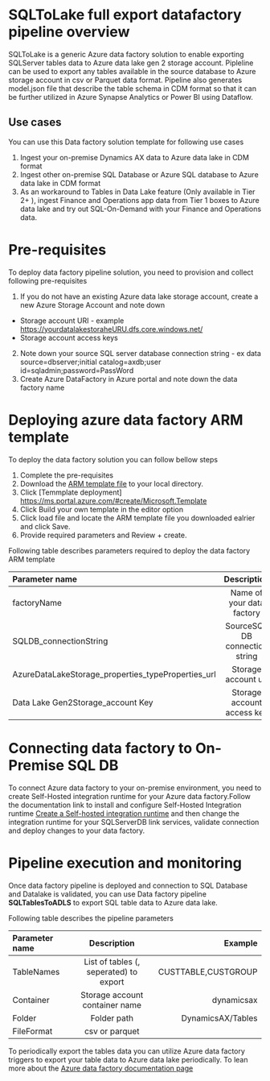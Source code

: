 # SQLToLake full export datafactory pipeline overview
SQLToLake is a generic Azure data factory solution to enable exporting SQLServer tables data to Azure data lake gen 2 storage account. Pipleline can be used to export any tables available in the source database to Azure storage account in csv or Parquet data format. Pipeline also generates model.json file that describe the table schema in CDM format so that it can be further utilized in Azure Synapse Analytics or Power BI using Dataflow.

## Use cases 
You can use this Data factory solution template for following use cases 
1. Ingest your on-premise Dynamics AX data to Azure data lake in CDM format
2. Ingest other on-premise SQL Database or Azure SQL database to Azure data lake in CDM format
3. As an workaround to Tables in Data Lake feature (Only available in Tier 2+ ), ingest Finance and Operations app data from Tier 1 boxes to Azure data lake and try out SQL-On-Demand with your Finance and Operations data. 


# Pre-requisites 
To deploy data factory pipeline solution, you need to provision and collect following pre-requisites
1. If you do not have an existing Azure data lake storage account, create a new Azure Storage Account and note down
  - Storage account URI - example https://yourdatalakestoraheURU.dfs.core.windows.net/
  - Storage account access keys
2. Note down your source SQL server database connection string - ex data source=dbserver;initial catalog=axdb;user id=sqladmin;password=PassWord           
3. Create Azure DataFactory in Azure portal and note down the data factory name

# Deploying azure data factory ARM template  
To deploy the data factory solution you can follow bellow steps 
1. Complete the pre-requisites
2. Download the [ARM template file](/Analytics/AzureDataFactoryARMTemplates/SQLToADLSFullExport/arm_template.json) to your local directory.
3. Click [Temmplate deployment] https://ms.portal.azure.com/#create/Microsoft.Template
4. Click  Build your own template in the editor option
5. Click load file and locate the ARM template file you downloaded ealrier and click Save.
6. Provide required parameters and Review + create. 

Following table describes parameters required to deploy the data factory ARM template

| Parameter name                                       | Description                       | Example                |
| :--------------------                                | :---------------------:           | --------------------:  |
|factoryName                                           | Name of your data factory         |SQLToDataLake    |
|SQLDB_connectionString                                | SourceSQL DB connection string    |data source=dbserver.database.windows.net;initial catalog=axdb;user id=sqladmin;password=PassWord             |
|AzureDataLakeStorage_properties_typeProperties_url    | Storage account uri | https://yourdatalakestorage.dfs.core.windows.net|
|Data Lake Gen2Storage_account Key    | Storage account access key | Access key of your storage account|


# Connecting data factory to On-Premise SQL DB
To connect Azure data factory to your on-premise environment, you need to create Self-Hosted integration runtime for your Azure data factory.Follow the documentation link to install and configure Self-Hosted Integration runtime [ Create a Self-hosted integration runtime](https://docs.microsoft.com/en-us/azure/data-factory/create-self-hosted-integration-runtime#create-a-self-hosted-ir-via-azure-data-factory-ui) and then change the integration runtime for your SQLServerDB link services, validate connection and deploy changes to your data factory.

# Pipeline execution and monitoring 
Once data factory pipeline is deployed and connection to SQL Database and Datalake is validated, you can use Data factory pipeline __SQLTablesToADLS__ to export SQL table data to Azure data lake. 

Following table describes the pipeline parameters 

| Parameter name                           | Description                                | Example                |
| :--------------------                    | :---------------------:                    | --------------------:  |
|TableNames                                | List of tables (, seperated) to export     | CUSTTABLE,CUSTGROUP    |
|Container                                 | Storage account container name             | dynamicsax             |
|Folder                                    | Folder path                                | DynamicsAX/Tables      |
|FileFormat                                | csv or parquet                             |                        |

To periodically export the tables data you can utilize Azure data factory triggers to export your table data to Azure data lake periodically. To lean more about the [Azure data factory documentation page](https://docs.microsoft.com/en-us/azure/data-factory/)



